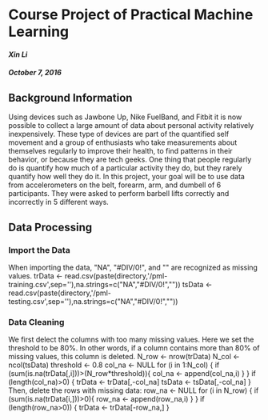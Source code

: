 # Course Project of Practical Machine Learning
#### _**Xin Li**_
#### _**October 7, 2016**_ 
## Background Information 
Using devices such as Jawbone Up, Nike FuelBand, and Fitbit it is now possible to collect a large amount of data about personal activity relatively inexpensively. These type of devices are part of the quantified self movement and a group of enthusiasts who take measurements about themselves regularly to improve their health, to find patterns in their behavior, or because they are tech geeks. One thing that people regularly do is quantify how much of a particular activity they do, but they rarely quantify how well they do it. In this project, your goal will be to use data from accelerometers on the belt, forearm, arm, and dumbell of 6 participants. They were asked to perform barbell lifts correctly and incorrectly in 5 different ways.
## Data Processing
### Import the Data
When importing the data, "NA", "#DIV/0!", and "" are recognized as missing values.
	trData <- read.csv(paste(directory,'/pml-training.csv',sep=''),na.strings=c("NA","#DIV/0!",""))
	tsData <- read.csv(paste(directory,'/pml-testing.csv',sep=''),na.strings=c("NA","#DIV/0!",""))

### Data Cleaning
We first delect the columns with too many missing values. Here we set the threshold to be 80%. In other words, if a column contains more than 80% of missing values, this column is deleted.
N_row <- nrow(trData)
N_col <- ncol(tsData)
threshold <- 0.8
col_na <- NULL
for (i in 1:N_col) {
	if (sum(is.na(trData[,i]))>(N_row*threshold)){
		col_na <- append(col_na,i)
	}
}
if (length(col_na)>0) {
	trData <- trData[,-col_na]
	tsData <- tsData[,-col_na]
}
Then, delete the rows with missing data:
row_na <- NULL
for (i in N_row) {
	if (sum(is.na(trData[i,]))>0){
		row_na <- append(row_na,i)
	}
}
if (length(row_na>0)) {
	trData <- trData[-row_na,]
}
